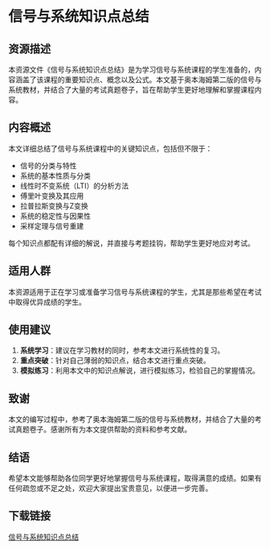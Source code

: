 # 信号与系统知识点总结

## 资源描述

本资源文件《信号与系统知识点总结》是为学习信号与系统课程的学生准备的，内容涵盖了该课程的重要知识点、概念以及公式。本文基于奥本海姆第二版的信号与系统教材，并结合了大量的考试真题卷子，旨在帮助学生更好地理解和掌握课程内容。

## 内容概述

本文详细总结了信号与系统课程中的关键知识点，包括但不限于：

- 信号的分类与特性
- 系统的基本性质与分类
- 线性时不变系统（LTI）的分析方法
- 傅里叶变换及其应用
- 拉普拉斯变换与Z变换
- 系统的稳定性与因果性
- 采样定理与信号重建

每个知识点都配有详细的解说，并直接与考题挂钩，帮助学生更好地应对考试。

## 适用人群

本资源适用于正在学习或准备学习信号与系统课程的学生，尤其是那些希望在考试中取得优异成绩的学生。

## 使用建议

1. **系统学习**：建议在学习教材的同时，参考本文进行系统性的复习。
2. **重点突破**：针对自己薄弱的知识点，结合本文进行重点突破。
3. **模拟练习**：利用本文中的知识点解说，进行模拟练习，检验自己的掌握情况。

## 致谢

本文的编写过程中，参考了奥本海姆第二版的信号与系统教材，并结合了大量的考试真题卷子。感谢所有为本文提供帮助的资料和参考文献。

## 结语

希望本文能够帮助各位同学更好地掌握信号与系统课程，取得满意的成绩。如果有任何疏忽或不足之处，欢迎大家提出宝贵意见，以便进一步完善。

## 下载链接

[信号与系统知识点总结](https://pan.quark.cn/s/4a2409bea825)